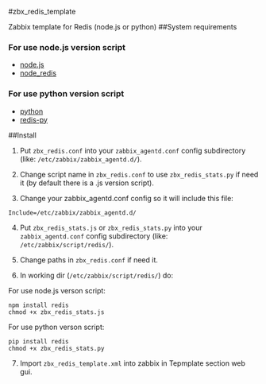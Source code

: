 #zbx_redis_template

Zabbix template for Redis (node.js or python)
##System requirements

### For use node.js version script
- [node.js](https://github.com/joyent/node) 
- [node_redis](https://github.com/mranney/node_redis)

### For use python version script
- [python](http://www.python.org/downloads/) 
- [redis-py](https://github.com/andymccurdy/redis-py)

##Install

1) Put `zbx_redis.conf` into your `zabbix_agentd.conf` config subdirectory (like: `/etc/zabbix/zabbix_agentd.d/`).

2) Change script name in `zbx_redis.conf` to use `zbx_redis_stats.py` if need it (by default there is a .js version script).

3) Change your zabbix_agentd.conf config so it will include this file:
```
Include=/etc/zabbix/zabbix_agentd.d/
```
4) Put `zbx_redis_stats.js` or `zbx_redis_stats.py` into your `zabbix_agentd.conf` config subdirectory (like: `/etc/zabbix/script/redis/`).

5) Change paths in `zbx_redis.conf` if need it.

6) In working dir (`/etc/zabbix/script/redis/`) do:

For use node.js verson script:
```
npm install redis
chmod +x zbx_redis_stats.js
```

For use python verson script:
```
pip install redis
chmod +x zbx_redis_stats.py
```
7) Import `zbx_redis_template.xml` into zabbix in Tepmplate section web gui.
